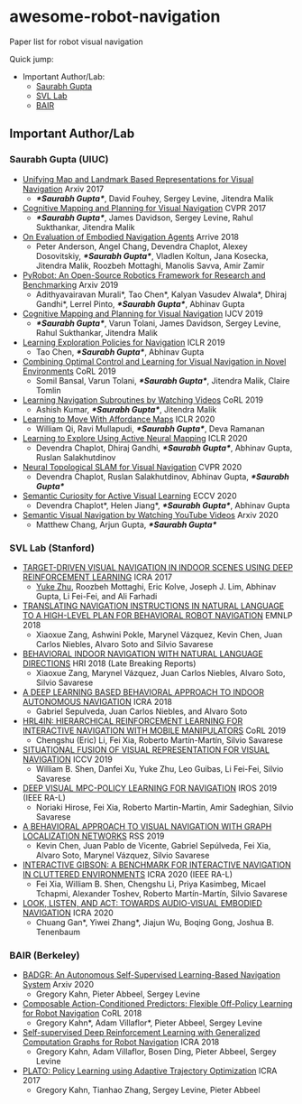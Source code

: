 # awesome-robot-navigation
Paper list for robot visual navigation

Quick jump: 

- Important Author/Lab:
	- [Saurabh Gupta](saurabh-gupta-uiuc)
	- [SVL Lab](svl-lab-stanford)
	- [BAIR](bair-kerkeley)

## Important Author/Lab

### Saurabh Gupta (UIUC)

* [Unifying Map and Landmark Based Representations for Visual Navigation](https://arxiv.org/pdf/1712.08125.pdf) Arxiv 2017
  * ***\*Saurabh Gupta\****, David Fouhey, Sergey Levine, Jitendra Malik
* [Cognitive Mapping and Planning for Visual Navigation](https://arxiv.org/pdf/1702.03920v2.pdf) CVPR 2017
  * ***\*Saurabh Gupta\****, James Davidson, Sergey Levine, Rahul Sukthankar, Jitendra Malik
* [On Evaluation of Embodied Navigation Agents](https://arxiv.org/pdf/1807.06757.pdf) Arrive 2018
  * Peter Anderson, Angel Chang, Devendra Chaplot, Alexey Dosovitskiy, ***\*Saurabh Gupta\****, Vladlen Koltun, Jana Kosecka, Jitendra Malik, Roozbeh Mottaghi, Manolis Savva, Amir Zamir
* [PyRobot: An Open-Source Robotics Framework for Research and Benchmarking](https://arxiv.org/pdf/1906.08236.pdf) Arxiv 2019
  * Adithyavairavan Murali*, Tao Chen*, Kalyan Vasudev Alwala*, Dhiraj Gandhi*, Lerrel Pinto, ***\*Saurabh Gupta\****, Abhinav Gupta
* [Cognitive Mapping and Planning for Visual Navigation](https://arxiv.org/pdf/1702.03920.pdf) IJCV 2019
  * ***\*Saurabh Gupta\****, Varun Tolani, James Davidson, Sergey Levine, Rahul Sukthankar, Jitendra Malik
* [Learning Exploration Policies for Navigation](https://arxiv.org/pdf/1903.01959.pdf) ICLR 2019
  * Tao Chen, ***\*Saurabh Gupta\****, Abhinav Gupta
* [Combining Optimal Control and Learning for Visual Navigation in Novel Environments](https://arxiv.org/pdf/1903.02531.pdf) CoRL 2019
  * Somil Bansal, Varun Tolani, ***\*Saurabh Gupta\****, Jitendra Malik, Claire Tomlin
* [Learning Navigation Subroutines by Watching Videos](https://arxiv.org/pdf/1905.12612.pdf) CoRL 2019
  * Ashish Kumar, ***\*Saurabh Gupta\****, Jitendra Malik
* [Learning to Move With Affordance Maps](https://openreview.net/pdf?id=BJgMFxrYPB) ICLR 2020
  * William Qi, Ravi Mullapudi, ***\*Saurabh Gupta\****, Deva Ramanan
* [Learning to Explore Using Active Neural Mapping](https://openreview.net/pdf?id=HklXn1BKDH) ICLR 2020
  * Devendra Chaplot, Dhiraj Gandhi, ***\*Saurabh Gupta\****, Abhinav Gupta, Ruslan Salakhutdinov
* [Neural Topological SLAM for Visual Navigation](https://saurabhg.web.illinois.edu/pdfs/chaplot2020neural.pdf) CVPR 2020
  * Devendra Chaplot, Ruslan Salakhutdinov, Abhinav Gupta, ***\*Saurabh Gupta\****
* [Semantic Curiosity for Active Visual Learning](https://arxiv.org/pdf/2006.09367.pdf) ECCV 2020
  * Devendra Chaplot*, Helen Jiang*, ***\*Saurabh Gupta\****, Abhinav Gupta
* [Semantic Visual Navigation by Watching YouTube Videos](https://arxiv.org/pdf/2006.10034.pdf) Arxiv 2020
  * Matthew Chang, Arjun Gupta, ***\*Saurabh Gupta\****

### SVL Lab (Stanford)

* [TARGET-DRIVEN VISUAL NAVIGATION IN INDOOR SCENES USING DEEP REINFORCEMENT LEARNING](http://web.stanford.edu/~yukez/papers/icra2017.pdf) ICRA 2017
  * [Yuke Zhu](http://web.stanford.edu/~yukez/), Roozbeh Mottaghi, Eric Kolve, Joseph J. Lim, Abhinav Gupta, Li Fei-Fei, and Ali Farhadi
* [TRANSLATING NAVIGATION INSTRUCTIONS IN NATURAL LANGUAGE TO A HIGH-LEVEL PLAN FOR BEHAVIORAL ROBOT NAVIGATION](https://arxiv.org/abs/1810.00663) EMNLP 2018
  * Xiaoxue Zang, Ashwini Pokle, Marynel Vázquez, Kevin Chen, Juan Carlos Niebles, Alvaro Soto and Silvio Savarese
* [BEHAVIORAL INDOOR NAVIGATION WITH NATURAL LANGUAGE DIRECTIONS](http://svl.stanford.edu/assets/papers/behavior-indoor-navigation.pdf) HRI 2018 (Late Breaking Reports)
  * Xiaoxue Zang, Marynel Vázquez, Juan Carlos Niebles, Alvaro Soto, Silvio Savarese
* [A DEEP LEARNING BASED BEHAVIORAL APPROACH TO INDOOR AUTONOMOUS NAVIGATION](https://arxiv.org/pdf/1803.04119v1.pdf) ICRA 2018
  * Gabriel Sepulveda, Juan Carlos Niebles, and Alvaro Soto
* [HRL4IN: HIERARCHICAL REINFORCEMENT LEARNING FOR INTERACTIVE NAVIGATION WITH MOBILE MANIPULATORS](https://sites.google.com/view/hrl4in/home) CoRL 2019
  * Chengshu (Eric) Li, Fei Xia, Roberto Martín-Martín, Silvio Savarese
* [SITUATIONAL FUSION OF VISUAL REPRESENTATION FOR VISUAL NAVIGATION](https://arxiv.org/pdf/1908.09073.pdf) ICCV 2019
  * William B. Shen, Danfei Xu, Yuke Zhu, Leo Guibas, Li Fei-Fei, Silvio Savarese
* [DEEP VISUAL MPC-POLICY LEARNING FOR NAVIGATION](https://ieeexplore.ieee.org/document/8750823) IROS 2019 (IEEE RA-L)
  * Noriaki Hirose, Fei Xia, Roberto Martin-Martin, Amir Sadeghian, Silvio Savarese
* [A BEHAVIORAL APPROACH TO VISUAL NAVIGATION WITH GRAPH LOCALIZATION NETWORKS](https://arxiv.org/abs/1903.00445) RSS 2019
  * Kevin Chen, Juan Pablo de Vicente, Gabriel Sepúlveda, Fei Xia, Alvaro Soto, Marynel Vázquez, Silvio Savarese
* [INTERACTIVE GIBSON: A BENCHMARK FOR INTERACTIVE NAVIGATION IN CLUTTERED ENVIRONMENTS](https://arxiv.org/abs/1910.14442) ICRA 2020 (IEEE RA-L)
  * Fei Xia, William B. Shen, Chengshu Li, Priya Kasimbeg, Micael Tchapmi, Alexander Toshev, Roberto Martín-Martín, Silvio Savarese
* [LOOK, LISTEN, AND ACT: TOWARDS AUDIO-VISUAL EMBODIED NAVIGATION](https://jiajunwu.com/papers/avn_icra.pdf) ICRA 2020
  * Chuang Gan*, Yiwei Zhang*, Jiajun Wu, Boqing Gong, Joshua B. Tenenbaum

### BAIR (Berkeley)

* [BADGR: An Autonomous Self-Supervised Learning-Based Navigation System](https://arxiv.org/pdf/2002.05700.pdf) Arxiv 2020
  * Gregory Kahn, Pieter Abbeel, Sergey Levine 
* [Composable Action-Conditioned Predictors: Flexible Off-Policy Learning for Robot Navigation](https://arxiv.org/pdf/1810.07167.pdf) CoRL 2018
  * Gregory Kahn*, Adam Villaflor*, Pieter Abbeel, Sergey Levine
* [Self-supervised Deep Reinforcement Learning with Generalized Computation Graphs for Robot Navigation](https://arxiv.org/pdf/1709.10489.pdf) ICRA 2018
  * Gregory Kahn, Adam Villaflor, Bosen Ding, Pieter Abbeel, Sergey Levine 
* [PLATO: Policy Learning using Adaptive Trajectory Optimization](http://arxiv.org/pdf/1603.00622) ICRA 2017
  * Gregory Kahn, Tianhao Zhang, Sergey Levine, Pieter Abbeel 